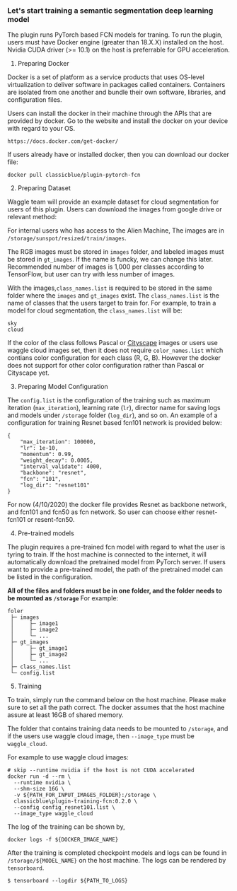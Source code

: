 ### Let's start training a semantic segmentation deep learning model
  
The plugin runs PyTorch based FCN models for traning. To run the plugin, users must have Docker engine (greater than 18.X.X) installed on the host. Nvidia CUDA driver (>= 10.1) on the host is preferrable for GPU acceleration.
  
1) Preparing Docker

Docker is a set of platform as a service products that uses OS-level virtualization to deliver software in packages called containers. Containers are isolated from one another and bundle their own software, libraries, and configuration files.

Users can install the docker in their machine through the APIs that are provided by docker. Go to the website and install the docker on your device with regard to your OS.
```
https://docs.docker.com/get-docker/
```

If users already have or installed docker, then you can download our docker file:
```
docker pull classicblue/plugin-pytorch-fcn
```

2) Preparing Dataset

Waggle team will provide an example dataset for cloud segmentation for users of this plugin. Users can download the images from google drive or relevant method:

For internal users who has access to the Alien Machine, The images are in `/storage/sunspot/resized/train/images`.

The RGB images must be stored in `images` folder, and labeled images must be stored in `gt_images`. If the name is funcky, we can change this later. Recommended number of images is 1,000 per classes according to TensorFlow, but user can try with less number of images.

With the images,`class_names.list` is required to be stored in the same folder where the `images` and `gt_images` exist. The `class_names.list` is the name of classes that the users target to train for. For example, to train a model for cloud segmentation, the `class_names.list` will be:
```
sky
cloud
```

If the color of the class follows Pascal or [Cityscape](https://arxiv.org/pdf/1604.01685.pdf) images or users use waggle cloud images set, then it does not require `color_names.list` which contians color configuration for each class (R, G, B). However the docker does not support for other color configuration rather than Pascal or Cityscape yet.


3) Preparing Model Configuration

The `config.list` is the configuration of the training such as maximum iteration (`max_iteration`), learning rate (`lr`),  director name for saving logs and models under `/storage` folder (`log_dir`), and so on. An example of a configuration for training Resnet based fcn101 network is provided below: 
```
{
    "max_iteration": 100000, 
    "lr": 1e-10, 
    "momentum": 0.99, 
    "weight_decay": 0.0005, 
    "interval_validate": 4000,
    "backbone": "resnet",
    "fcn": "101",
    "log_dir": "resnet101"
}
```

For now (4/10/2020) the docker file provides Resnet as backbone network, and fcn101 and fcn50 as fcn network. So user can choose either resnet-fcn101 or resent-fcn50.


4) Pre-trained models

The plugin requires a pre-trained fcn model with regard to what the user is tyring to train. If the host machine is connected to the internet, it will automatically download the pretrained model from PyTorch server. If users want to provide a pre-trained model, the path of the pretrained model can be listed in the configuration.


**All of the files and folders must be in one folder, and the folder needs to be mounted as `/storage`**
For example:
```
foler
 ├─ images
 │     ├─ image1
 │     ├─ image2
 │     └─ ...      
 ├─ gt_images
 │     ├─ gt_image1
 │     ├─ gt_image2
 │     └─ ...
 ├─ class_names.list
 └─ config.list
```


5) Training

To train, simply run the command below on the host machine. Please make sure to set all the path correct. The docker assumes that the host machine assure at least 16GB of shared memory.

The folder that contains training data needs to be mounted to `/storage`, and if the users use waggle cloud image, then `--image_type` must be `waggle_cloud`.

For example to use waggle cloud images:

```
# skip --runtime nvidia if the host is not CUDA accelerated
docker run -d --rm \
  --runtime nvidia \
  --shm-size 16G \
  -v ${PATH_FOR_INPUT_IMAGES_FOLDER}:/storage \
  classicblue\plugin-training-fcn:0.2.0 \
  --config config_resnet101.list \ 
  --image_type waggle_cloud
```

The log of the training can be shown by,

```
docker logs -f ${DOCKER_IMAGE_NAME}
```

After the training is completed checkpoint models and logs can be found in `/storage/${MODEL_NAME}` on the host machine. The logs can be rendered by `tensorboard`.

```
$ tensorboard --logdir ${PATH_TO_LOGS}
```
